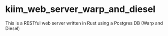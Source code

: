 # kiim_web_server_warp_and_diesel
This is a RESTful web server written in Rust using a Postgres DB (Warp and Diesel)
